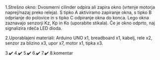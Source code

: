 1.Strešno okno: Dvosmerni cilinder odpira ali zapira okno (vrtenje motorja naprej/nazaj preko releja). S tipko A aktiviramo zapiranje okna, s tipko B odprianje do polovice in s tipko C odpiranje okna do konca. Lego okna zaznavajo senzorji Kz, Kp in Ko (uporabite stikala). Če je okno odprto, naj signalizira rdeča LED dioda. 

2.Uporablajeni materiali:
Arduino UNO x1,
breadboard x1,
kabelj,
rele x2,
senzor za blizino x3,
upor x7,
motor x1,
tipka x3.


3.✔️
4.✔️
5.✔️
6.✔️
7.✔️
8.komentar
